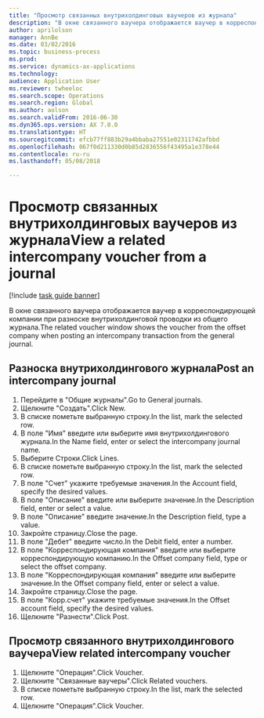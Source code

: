 ```yaml
--- 
title: "Просмотр связанных внутрихолдинговых ваучеров из журнала"
description: "В окне связанного ваучера отображается ваучер в корреспондирующей компании при разноске внутрихолдинговой проводки из общего журнала."
author: aprilolson
manager: AnnBe
ms.date: 03/02/2016
ms.topic: business-process
ms.prod: 
ms.service: dynamics-ax-applications
ms.technology: 
audience: Application User
ms.reviewer: twheeloc
ms.search.scope: Operations
ms.search.region: Global
ms.author: aolson
ms.search.validFrom: 2016-06-30
ms.dyn365.ops.version: AX 7.0.0
ms.translationtype: HT
ms.sourcegitcommit: efcb77ff883b29a4bbaba27551e02311742afbbd
ms.openlocfilehash: 067f0d211330d0b85d2836556f43495a1e378e44
ms.contentlocale: ru-ru
ms.lasthandoff: 05/08/2018

---
```

# <a name="view-a-related-intercompany-voucher-from-a-journal"></a><span data-ttu-id="9a3a1-103">Просмотр связанных внутрихолдинговых ваучеров из журнала</span><span class="sxs-lookup"><span data-stu-id="9a3a1-103">View a related intercompany voucher from a journal</span></span>

[!include [task guide banner](../../includes/task-guide-banner.md)]

<span data-ttu-id="9a3a1-104">В окне связанного ваучера отображается ваучер в корреспондирующей компании при разноске внутрихолдинговой проводки из общего журнала.</span><span class="sxs-lookup"><span data-stu-id="9a3a1-104">The related voucher window shows the voucher from the offset company when posting an intercompany transaction from the general journal.</span></span>


## <a name="post-an-intercompany-journal"></a><span data-ttu-id="9a3a1-105">Разноска внутрихолдингового журнала</span><span class="sxs-lookup"><span data-stu-id="9a3a1-105">Post an intercompany journal</span></span>
1. <span data-ttu-id="9a3a1-106">Перейдите в "Общие журналы".</span><span class="sxs-lookup"><span data-stu-id="9a3a1-106">Go to General journals.</span></span>
2. <span data-ttu-id="9a3a1-107">Щелкните "Создать".</span><span class="sxs-lookup"><span data-stu-id="9a3a1-107">Click New.</span></span>
3. <span data-ttu-id="9a3a1-108">В списке пометьте выбранную строку.</span><span class="sxs-lookup"><span data-stu-id="9a3a1-108">In the list, mark the selected row.</span></span>
4. <span data-ttu-id="9a3a1-109">В поле "Имя" введите или выберите имя внутрихолдингового журнала.</span><span class="sxs-lookup"><span data-stu-id="9a3a1-109">In the Name field, enter or select the intercompany journal name.</span></span>
5. <span data-ttu-id="9a3a1-110">Выберите Строки.</span><span class="sxs-lookup"><span data-stu-id="9a3a1-110">Click Lines.</span></span>
6. <span data-ttu-id="9a3a1-111">В списке пометьте выбранную строку.</span><span class="sxs-lookup"><span data-stu-id="9a3a1-111">In the list, mark the selected row.</span></span>
7. <span data-ttu-id="9a3a1-112">В поле "Счет" укажите требуемые значения.</span><span class="sxs-lookup"><span data-stu-id="9a3a1-112">In the Account field, specify the desired values.</span></span>
8. <span data-ttu-id="9a3a1-113">В поле "Описание" введите или выберите значение.</span><span class="sxs-lookup"><span data-stu-id="9a3a1-113">In the Description field, enter or select a value.</span></span>
9. <span data-ttu-id="9a3a1-114">В поле "Описание" введите значение.</span><span class="sxs-lookup"><span data-stu-id="9a3a1-114">In the Description field, type a value.</span></span>
10. <span data-ttu-id="9a3a1-115">Закройте страницу.</span><span class="sxs-lookup"><span data-stu-id="9a3a1-115">Close the page.</span></span>
11. <span data-ttu-id="9a3a1-116">В поле "Дебет" введите число.</span><span class="sxs-lookup"><span data-stu-id="9a3a1-116">In the Debit field, enter a number.</span></span>
12. <span data-ttu-id="9a3a1-117">В поле "Корреспондирующая компания" введите или выберите корреспондирующую компанию.</span><span class="sxs-lookup"><span data-stu-id="9a3a1-117">In the Offset company field, type or select the offset company.</span></span>
13. <span data-ttu-id="9a3a1-118">В поле "Корреспондирующая компания" введите или выберите значение.</span><span class="sxs-lookup"><span data-stu-id="9a3a1-118">In the Offset company field, enter or select a value.</span></span>
14. <span data-ttu-id="9a3a1-119">Закройте страницу.</span><span class="sxs-lookup"><span data-stu-id="9a3a1-119">Close the page.</span></span>
15. <span data-ttu-id="9a3a1-120">В поле "Корр.счет" укажите требуемые значения.</span><span class="sxs-lookup"><span data-stu-id="9a3a1-120">In the Offset account field, specify the desired values.</span></span>
16. <span data-ttu-id="9a3a1-121">Щелкните "Разнести".</span><span class="sxs-lookup"><span data-stu-id="9a3a1-121">Click Post.</span></span>

## <a name="view-related-intercompany-voucher"></a><span data-ttu-id="9a3a1-122">Просмотр связанного внутрихолдингового ваучера</span><span class="sxs-lookup"><span data-stu-id="9a3a1-122">View related intercompany voucher</span></span>
1. <span data-ttu-id="9a3a1-123">Щелкните "Операция".</span><span class="sxs-lookup"><span data-stu-id="9a3a1-123">Click Voucher.</span></span>
2. <span data-ttu-id="9a3a1-124">Щелкните "Связанные ваучеры".</span><span class="sxs-lookup"><span data-stu-id="9a3a1-124">Click Related vouchers.</span></span>
3. <span data-ttu-id="9a3a1-125">В списке пометьте выбранную строку.</span><span class="sxs-lookup"><span data-stu-id="9a3a1-125">In the list, mark the selected row.</span></span>
4. <span data-ttu-id="9a3a1-126">Щелкните "Операция".</span><span class="sxs-lookup"><span data-stu-id="9a3a1-126">Click Voucher.</span></span>


